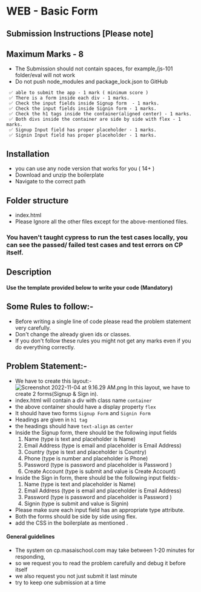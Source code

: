 # WEB - Basic Form 

## Submission Instructions [Please note]

## Maximum Marks - 8

- The Submission should not contain spaces, for example,/js-101 folder/eval will not work
- Do not push node_modules and package_lock.json to GitHub

```
 ✅ able to submit the app - 1 mark ( minimum score )
 ✅ There is a form inside each div - 1 marks.
 ✅ Check the input fields inside Signup form  - 1 marks.
 ✅ Check the input fields inside Signin form - 1 marks.
 ✅ Check the h1 tags inside the container(aligned center) - 1 marks.
 ✅ Both divs inside the container are side by side with flex - 1 marks.
 ✅ Signup Input field has proper placeholder - 1 marks.
 ✅ Signin Input field has proper placeholder - 1 marks.

```

## Installation

- you can use any node version that works for you ( 14+ )
- Download and unzip the boilerplate
- Navigate to the correct path

## Folder structure

- index.html
- Please Ignore all the other files except for the above-mentioned files.

### You haven't taught cypress to run the test cases locally, you can see the passed/ failed test cases and test errors on CP itself.

## Description

#### Use the template provided below to write your code (Mandatory)

## Some Rules to follow:-

- Before writing a single line of code please read the problem statement very carefully.
- Don't change the already given ids or classes.
- If you don't follow these rules you might not get any marks even if you do everything correctly.

## Problem Statement:-

- We have to create this layout:- ![Screenshot 2022-11-04 at 9.16.29 AM.png](https://i.imgur.com/dN3V5KQ.png)
In this layout, we have to create 2 forms(Signup & Sign in).
- index.html will contain a div with class name `container`
- the above container should have a display property `flex`
- It should have two forms `Signup Form` and `Signin Form`
- Headings are given in `h1 tag`
- the headings should have `text-align` as `center`
- Inside the Signup form, there should be the following input fields
  1.  Name (type is text and placeholder is Name)
  2.  Email Address (type is email and placeholder is Email Address)
  3.  Country (type is text and placeholder is Country)
  4.  Phone (type is number and placeholder is Phone)
  5.  Password (type is password and placeholder is Password )
  6.  Create Account (type is submit and value is Create Account)
- Inside the Sign in form, there should be the following input fields:-
  1.  Name (type is text and placeholder is Name)
  2.  Email Address (type is email and placeholder is Email Address)
  3.  Password (type is password and placeholder is Password )
  4.  Signin (type is submit and value is Signin)
- Please make sure each input field has an appropriate type attribute.
- Both the forms should be side by side using flex.
- add the CSS in the boilerplate as mentioned .

#### General guidelines

- The system on cp.masaischool.com may take between 1-20 minutes for responding,
- so we request you to read the problem carefully and debug it before itself
- we also request you not just submit it last minute
- try to keep one submission at a time
